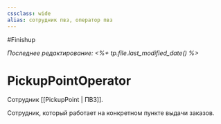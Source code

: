 ```yaml
---
cssclass: wide
alias: сотрудник пвз, оператор пвз
---
```

#Finishup 

*Последнее редактирование: <%+ tp.file.last_modified_date() %>*


# PickupPointOperator

Сотрудник [[PickupPoint | ПВЗ]].

Сотрудник, который работает на конкретном пункте выдачи заказов. 
